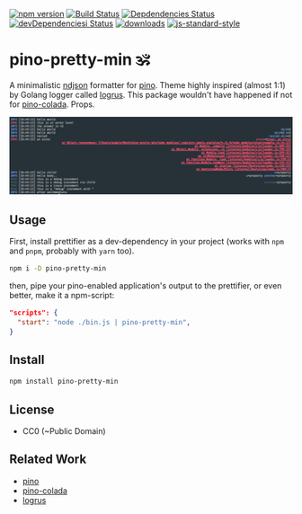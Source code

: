 [![npm version][npm_badge]][npm_link] [![Build Status][travis_badge]][travis_link] 
[![Depdendencies Status][dependencies_badge]][dependencies_link] [![devDependenciesi Status][devdependencies_badge]][devdependencies_link]
[![downloads][npm_dl_badge]][npm_dl_link] [![js-standard-style][js_standard_badge]][js_standard_link]

# pino-pretty-min 🕉️

A minimalistic [ndjson](http://ndjson.org) formatter for [pino](https://github.com/pinojs/pino). Theme highly inspired
(almost 1:1) by Golang logger called [logrus](https://github.com/sirupsen/logrus). This package wouldn't have happened
if not for [pino-colada](https://github.com/lrlna/pino-colada). Props.

![pino-pretty-min](./screenshot.png)

## Usage

First, install prettifier as a dev-dependency in your project (works with `npm` and `pnpm`, probably with `yarn` too).

```bash
npm i -D pino-pretty-min
```

then, pipe your pino-enabled application's output to the prettifier, or even better, make it a npm-script:

```json
"scripts": {
  "start": "node ./bin.js | pino-pretty-min",
}
```

## Install

```bash
npm install pino-pretty-min
```

## License

- CC0 (~Public Domain)

## Related Work
- [pino](https://github.com/pinojs/pino)
- [pino-colada](https://github.com/lrlna/pino-colada)
- [logrus](https://github.com/sirupsen/logrus)


[npm_badge]: https://img.shields.io/npm/v/pino-pretty-min.svg?style=flat-square
[npm_link]:  https://npmjs.org/package/pino-pretty-min
[js_standard_badge]: https://img.shields.io/badge/code%20style-standard-brightgreen.svg?style=flat-square
[js_standard_link]:  https://github.com/feross/standard
[travis_badge]: https://travis-ci.org/unjello/pino-pretty-min.svg?branch=master
[travis_link]:  https://travis-ci.org/unjello/pino-pretty-min
[npm_dl_badge]: http://img.shields.io/npm/dm/pino-pretty-min.svg?style=flat-square
[npm_dl_link]: https://npmjs.org/package/pino-pretty-min
[dependencies_badge]: https://david-dm.org/unjello/pino-pretty-min/status.svg
[dependencies_link]: https://david-dm.org/unjello/pino-pretty-min
[devdependencies_badge]: https://david-dm.org/unjello/pino-pretty-min/dev-status.svg
[devdependencies_link]: https://david-dm.org/unjello/pino-pretty-min?type=dev
